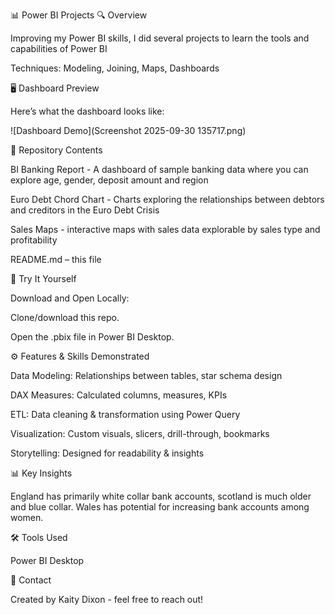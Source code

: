 📊 Power BI Projects
🔍 Overview

Improving my Power BI skills, I did several projects to learn the tools and capabilities of Power BI

Techniques: Modeling, Joining, Maps, Dashboards

🖥️ Dashboard Preview

Here’s what the dashboard looks like:

![Dashboard Demo](Screenshot 2025-09-30 135717.png)



📂 Repository Contents

BI Banking Report - A dashboard of sample banking data where you can explore age, gender, deposit amount and region

Euro Debt Chord Chart - Charts exploring the relationships between debtors and creditors in the Euro Debt Crisis

Sales Maps - interactive maps with sales data explorable by sales type and profitability


README.md – this file

🚀 Try It Yourself


Download and Open Locally:

Clone/download this repo.

Open the .pbix file in Power BI Desktop.

⚙️ Features & Skills Demonstrated

Data Modeling: Relationships between tables, star schema design

DAX Measures: Calculated columns, measures, KPIs

ETL: Data cleaning & transformation using Power Query

Visualization: Custom visuals, slicers, drill-through, bookmarks

Storytelling: Designed for readability & insights

📊 Key Insights 

England has primarily white collar bank accounts, scotland is much older and blue collar. Wales has potential for increasing bank accounts among women.



🛠️ Tools Used

Power BI Desktop

📧 Contact

Created by Kaity Dixon - feel free to reach out!
